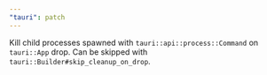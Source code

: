 ```yaml
---
"tauri": patch
---
```


Kill child processes spawned with `tauri::api::process::Command` on `tauri::App` drop. Can be skipped with `tauri::Builder#skip_cleanup_on_drop`.
